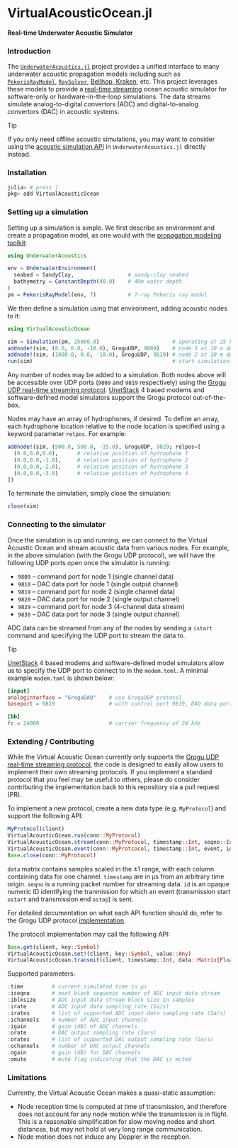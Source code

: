 # VirtualAcousticOcean.jl
**Real-time Underwater Acoustic Simulator**

### Introduction

The [`UnderwaterAcoustics.jl`](https://github.com/org-arl/UnderwaterAcoustics.jl) project provides a unified interface to many underwater acoustic propagation models including such as [`PekerisRayModel`](https://org-arl.github.io/UnderwaterAcoustics.jl/stable/pm_pekeris.html), [`RaySolver`](https://github.com/org-arl/AcousticRayTracers.jl), [Bellhop, Kraken](https://github.com/org-arl/AcousticsToolbox.jl), etc. This project leverages these models to provide a <u>real-time streaming</u> ocean acoustic simulator for software-only or hardware-in-the-loop simulations. The data streams simulate analog-to-digital convertors (ADC) and digital-to-analog convertors (DAC) in acoustic systems.

> [!TIP]
If you only need offline acoustic simulations, you may want to consider using the [acoustic simulation API](https://org-arl.github.io/UnderwaterAcoustics.jl/stable/pm_basic.html#Acoustic-simulations) in `UnderwaterAcoustics.jl` directly instead.

### Installation

```julia
julia> # press ]
pkg> add VirtualAcousticOcean
```

### Setting up a simulation

Setting up a simulation is simple. We first describe an environment and create a propagation model, as one would with the [propagation modeling toolkit](https://org-arl.github.io/UnderwaterAcoustics.jl/stable/pm_basic.html):
```julia
using UnderwaterAcoustics

env = UnderwaterEnvironment(
  seabed = SandyClay,                 # sandy-clay seabed
  bathymetry = ConstantDepth(40.0)    # 40m water depth
)
pm = PekerisRayModel(env, 7)          # 7-ray Pekeris ray model
```

We then define a simulation using that environment, adding acoustic nodes to it:
```julia
using VirtualAcousticOcean

sim = Simulation(pm, 25000.0)                       # operating at 25 kHz nominal frequency
addnode!(sim, (0.0, 0.0, -10.0), GroguUDP, 9809)    # node 1 at 10 m depth
addnode!(sim, (1000.0, 0.0, -10.0), GroguUDP, 9819) # node 2 at 10 m depth, 1 km away
run(sim)                                            # start simulation (non-blocking)
```
Any number of nodes may be added to a simulation. Both nodes above will be accessible over UDP ports (`9809` and `9819` respectively) using the [Grogu UDP real-time streaming protocol](./docs/grogu-protocol.md). [UnetStack](http://www.unetstack.net) 4 based modems and software-defined model simulators support the Grogu protocol out-of-the-box.

Nodes may have an array of hydrophones, if desired. To define an array, each hydrophone location relative to the node location is specified using a keyword parameter `relpos`. For example:
```julia
addnode!(sim, (500.0, 500.0, -15.0), GroguUDP, 9829; relpos=[
  (0.0,0.0,0.0),      # relative position of hydrophone 1
  (0.0,0.0,-1.0),     # relative position of hydrophone 2
  (0.0,0.0,-2.0),     # relative position of hydrophone 3
  (0.0,0.0,-3.0)      # relative position of hydrophone 4
])
```
To terminate the simulation, simply close the simulation:
```julia
close(sim)
```

### Connecting to the simulator

Once the simulation is up and running, we can connect to the Virtual Acoustic Ocean and stream acoustic data from various nodes. For example, in the above simulation (with the Grogu UDP protocol), we will have the following UDP ports open once the simulator is running:
- `9809` – command port for node 1 (single channel data)
- `9810` – DAC data port for node 1 (single output channel)
- `9819` – command port for node 2 (single channel data)
- `9820` – DAC data port for node 2 (single output channel)
- `9829` – command port for node 3 (4-channel data stream)
- `9830` – DAC data port for node 3 (single output channel)

ADC data can be streamed from any of the nodes by sending a `istart` command and specifying the UDP port to stream the data to.

> [!TIP]
[UnetStack](www.unetstack.net) 4 based modems and software-defined model simulators allow us to specify the UDP port to connect to in the `modem.toml`. A minimal example `modem.toml` is shown below:

```toml
[input]
analoginterface = "GroguDAQ"    # use GroguUDP protocol
baseport = 9819                 # with control port 9819, DAQ data port 9820

[bb]
fc = 24000                      # carrier frequency of 24 kHz
```

### Extending / Contributing

While the Virtual Acoustic Ocean currently only supports the [Grogu UDP real-time streaming protocol](./docs/grogu-protocol.md), the code is designed to easily allow users to implement their own streaming protocols. If you implement a standard protocol that you feel may be useful to others, please do consider contributing the implementation back to this repository via a pull request (PR).

To implement a new protocol, create a new data type (e.g. `MyProtocol`) and support the following API:
```julia
MyProtocol(client)
VirtualAcousticOcean.run(conn::MyProtocol)
VirtualAcousticOcean.stream(conn::MyProtocol, timestamp::Int, seqno::Int, data::Matrix{Float32})
VirtualAcousticOcean.event(conn::MyProtcocol, timestamp::Int, event, id)
Base.close(conn::MyProtocol)
```
`data` matrix contains samples scaled in the ±1 range, with each column containing data for one channel. `timestamp` are in µs from an arbitrary time origin. `seqno` is a running packet number for streaming data. `id` is an opaque numeric ID identifying the tranmission for which an event (transmission start `ostart` and transmission end `ostop`) is sent.

For detailed documentation on what each API function should do, refer to the Grogu UDP protocol [implementation](./src/grogu.jl).

The protocol implementation may call the following API:
```julia
Base.get(client, key::Symbol)                                                     # get parameter
VirtualAcousticOcean.set!(client, key::Symbol, value::Any)                        # set parameter
VirtualAcousticOcean.transmit(client, timestamp::Int, data::Matrix{Float32}, id)  # transmit a signal
```

Supported parameters:
```julia
:time         # current simulated time in µs
:iseqno       # next block sequence number of ADC input data stream
:iblksize     # ADC input data stream block size in samples
:irate        # ADC input data sampling rate (Sa/s)
:irates       # list of supported ADC input data sampling rate (Sa/s)
:ichannels    # number of ADC input channels
:igain        # gain (dB) of ADC channels
:orate        # DAC output sampling rate (Sa/s)
:orates       # list of supported DAC output sampling rate (Sa/s)
:ochannels    # number of DAC output channels
:ogain        # gain (dB) for DAC channels
:omute        # mute flag indicating that the DAC is muted
```

### Limitations

Currently, the Virtual Acoustic Ocean makes a quasi-static assumption:
- Node reception time is computed at time of transmission, and therefore does not account for any node motion while the transmission is in flight. This is a reasonable simplification for slow moving nodes and short distances, but may not hold at very long range communication.
- Node motion does not induce any Doppler in the reception.
